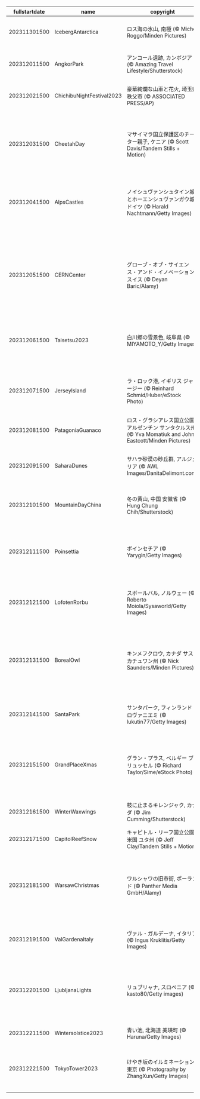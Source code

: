 |fullstartdate|name|copyright|title|image|
|--|--|--|--|--|
202311301500|IcebergAntarctica|ロス海の氷山, 南極 (© Michel Roggo/Minden Pictures)|今日は南極の日|![](/ja-JP/2023/12/202311301500IcebergAntarctica.jpg)|
202312011500|AngkorPark|アンコール遺跡, カンボジア (© Amazing Travel Lifestyle/Shutterstock)|観世音菩薩の城門|![](/ja-JP/2023/12/202312011500AngkorPark.jpg)|
202312021500|ChichibuNightFestival2023|豪華絢爛な山車と花火, 埼玉県 秩父市 (© ASSOCIATED PRESS/AP)|今日は秩父夜祭|![](/ja-JP/2023/12/202312021500ChichibuNightFestival2023.jpg)|
||||![](/ja-JP/2023/12/.jpg)|
202312031500|CheetahDay|マサイマラ国立保護区のチーター親子, ケニア (© Scott Davis/Tandem Stills + Motion)|今日は国際チーターの日|![](/ja-JP/2023/12/202312031500CheetahDay.jpg)|
202312041500|AlpsCastles|ノイシュヴァンシュタイン城とホーエンシュヴァンガウ城, ドイツ (© Harald Nachtmann/Getty Images)|バイエルン・アルプスに建つ美しいお城|![](/ja-JP/2023/12/202312041500AlpsCastles.jpg)|
202312051500|CERNCenter|グローブ・オブ・サイエンス・アンド・イノベーション, スイス (© Deyan Baric/Alamy)|今週はコンピューターサイエンス教育週間|![](/ja-JP/2023/12/202312051500CERNCenter.jpg)|
202312061500|Taisetsu2023|白川郷の雪景色, 岐阜県 (© MIYAMOTO_Y/Getty Images)|今日は二十四節気の「大雪」|![](/ja-JP/2023/12/202312061500Taisetsu2023.jpg)|
202312071500|JerseyIsland|ラ・ロック港, イギリス ジャージー (© Reinhard Schmid/Huber/eStock Photo)|海に向かって伸びる遊歩道|![](/ja-JP/2023/12/202312071500JerseyIsland.jpg)|
202312081500|PatagoniaGuanaco|ロス・グラシアレス国立公園, アルゼンチン サンタクルス州 (© Yva Momatiuk and John Eastcott/Minden Pictures)|今日はリャマの日|![](/ja-JP/2023/12/202312081500PatagoniaGuanaco.jpg)|
202312091500|SaharaDunes|サハラ砂漠の砂丘群, アルジェリア (© AWL Images/DanitaDelimont.com)|光に照らされ輝く砂丘|![](/ja-JP/2023/12/202312091500SaharaDunes.jpg)|
202312101500|MountainDayChina|冬の黄山, 中国 安徽省 (© Hung Chung Chih/Shutterstock)|今日は国際山岳デー|![](/ja-JP/2023/12/202312101500MountainDayChina.jpg)|
202312111500|Poinsettia|ポインセチア (© Yarygin/Getty Images)|今日は米国のポインセチアの日|![](/ja-JP/2023/12/202312111500Poinsettia.jpg)|
202312121500|LofotenRorbu|スボールバル, ノルウェー (© Roberto Moiola/Sysaworld/Getty Images)|水辺に並ぶ伝統的な小屋|![](/ja-JP/2023/12/202312121500LofotenRorbu.jpg)|
202312131500|BorealOwl|キンメフクロウ, カナダ サスカチュワン州 (© Nick Saunders/Minden Pictures)|今日はクリスマス・バード・カウント|![](/ja-JP/2023/12/202312131500BorealOwl.jpg)|
202312141500|SantaPark|サンタパーク, フィンランド ロヴァニエミ (© lukutin77/Getty Images)|サンタクロースの故郷|![](/ja-JP/2023/12/202312141500SantaPark.jpg)|
202312151500|GrandPlaceXmas|グラン・プラス, ベルギー ブリュッセル (© Richard Taylor/Sime/eStock Photo)|ライトアップされたギルドハウス|![](/ja-JP/2023/12/202312151500GrandPlaceXmas.jpg)|
202312161500|WinterWaxwings|枝に止まるキレンジャク, カナダ (© Jim Cumming/Shutterstock)|小さくて可愛い鳥|![](/ja-JP/2023/12/202312161500WinterWaxwings.jpg)|
202312171500|CapitolReefSnow|キャピトル・リーフ国立公園 , 米国 ユタ州 (© Jeff Clay/Tandem Stills + Motion)|虹の大地|![](/ja-JP/2023/12/202312171500CapitolReefSnow.jpg)|
202312181500|WarsawChristmas|ワルシャワの旧市街, ポーランド (© Panther Media GmbH/Alamy)|王宮広場にそびえ立つクリスマスツリー|![](/ja-JP/2023/12/202312181500WarsawChristmas.jpg)|
202312191500|ValGardenaItaly|ヴァル・ガルデーナ, イタリア (© Ingus Kruklitis/Getty Images)|クリスマス時期の渓谷|![](/ja-JP/2023/12/202312191500ValGardenaItaly.jpg)|
202312201500|LjubljanaLights|リュブリャナ, スロベニア (© kasto80/Getty images)|丘の上に建つお城と美しい街並み|![](/ja-JP/2023/12/202312201500LjubljanaLights.jpg)|
202312211500|Wintersolstice2023|青い池, 北海道 美瑛町 (© Haruna/Getty Images)|今日は冬至|![](/ja-JP/2023/12/202312211500Wintersolstice2023.jpg)|
202312221500|TokyoTower2023|けやき坂のイルミネーション, 東京 (© Photography by ZhangXun/Getty Images)|今日は東京タワー完工の日|![](/ja-JP/2023/12/202312221500TokyoTower2023.jpg)|

